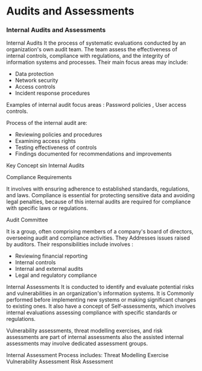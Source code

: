 
# Audits and Assessments

### Internal Audits and Assessments

Internal Audits
It the process of systematic evaluations conducted by an organization's own audit team. The team  assess the effectiveness of internal controls, compliance with regulations, and the integrity of information systems and processes. 
Their main focus areas may include:
 - Data protection 
 - Network security 
 - Access controls 
 - Incident response procedures  

Examples of internal audit focus areas : Password policies , User access controls.

Process of the internal audit are:
- Reviewing policies and procedures 
- Examining access rights 
- Testing effectiveness of controls 
- Findings documented for recommendations and improvements

Key Concept sin Internal Audits 

Compliance Requirements

It involves with ensuring adherence to established standards, regulations, and laws. Compliance is essential for protecting sensitive data and avoiding legal penalties, because of this internal audits are required for compliance with specific laws or regulations.

Audit Committee

It is a group, often comprising members of a company's board of directors, overseeing audit and compliance activities. They Addresses issues raised by auditors.
Their responsibilities include involves :
- Reviewing financial reporting 
- Internal controls 
- Internal and external audits 
- Legal and regulatory compliance

Internal Assessments
It is conducted to identify and evaluate potential risks and vulnerabilities in an organization's information systems. It is Commonly performed before implementing new systems or making significant changes to existing ones. 
It also have a concept of Self-assessments, which involves internal evaluations assessing compliance with specific standards or regulations.

Vulnerability assessments, threat modelling exercises, and risk assessments are part of internal assessments also the assisted internal assessments may involve dedicated assessment groups.

Internal Assessment Process includes:
Threat Modelling Exercise
Vulnerability Assessment
Risk Assessment




